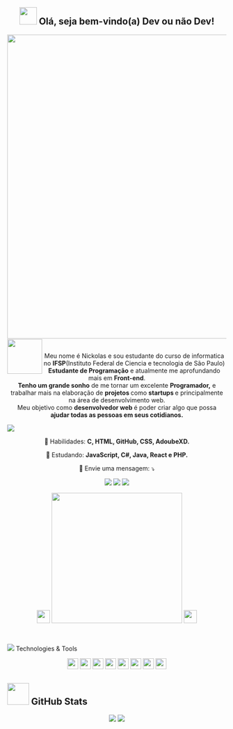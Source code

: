 <span align="center">

## <img src="https://i.imgur.com/0hdZ65D.gif" width="40px"> Olá, seja bem-vindo(a) Dev ou não Dev!</h2>

</span>

<div align="center">

<img src="https://cdn.dribbble.com/users/1539273/screenshots/3217611/soloychewy_1.gif" width="700px" />

</div>


<br>
<p align="center">
  <img src="https://emojis.slackmojis.com/emojis/images/1591793668/9336/baby-yoda.gif" width="80px" style="float:left; margin-top:-30px">Meu nome é Nickolas e sou estudante do curso de informatica no <strong>IFSP</strong>(Instituto Federal de Ciencia e tecnologia de São Paulo)<br> <strong>Estudante de Programação</strong> e atualmente me aprofundando mais em <strong>Front-end</strong>.<br />
<strong>Tenho um grande sonho</strong> de me tornar um excelente <strong>Programador,</strong>
  e trabalhar mais na elaboração de <strong> projetos </strong> como <strong> startups </strong> e principalmente na área de desenvolvimento web.
<br />
Meu objetivo como <strong>desenvolvedor web </strong>é poder criar algo</strong> que possa <strong>ajudar todas as pessoas em seus cotidianos.</strong>
</p>

 <img src="https://thumbs.gfycat.com/CarelessColorfulEland.webp" >
 
<p align="center">
  💼 Habilidades: <strong>C, HTML, GitHub, CSS, AdoubeXD.</strong>
</p>

<p align="center">
  🚀  Estudando: <strong>JavaScript, C#, Java, React e PHP.</strong>
</p>

<p align="center">
  💌 Envie uma mensagem: ⤵️
</p>

<p align="center">
  <a href="https://www.instagram.com/nickolasrl_/" alt="Instagram">
  <img src="https://img.shields.io/badge/-Instagram-DF0174?style=flat-square&logo=instagram&logoColor=white&link=https://www.instagram.com/keidsondesigner/"/></a>
  <a href="https://www.facebook.com/keidsonroby/" alt="Facebook">
  <img src="https://img.shields.io/badge/-Facebook-3b5998?style=flat-square&logo=facebook&logoColor=white&link=https://www.facebook.com/keidsonroby/"/></a>  
  <a href="https://www.linkedin.com/in/keidsonroby/" alt="Linkedin">
  <img src="https://img.shields.io/badge/-Linkedin-0e76a8?style=flat-square&logo=Linkedin&logoColor=white&link=https://www.linkedin.com/in/keidsonroby/" />
 </a>
</p>

<p align="center">
<img src="https://emojis.slackmojis.com/emojis/images/1526741134/3958/storm_trooper.gif" width="30px" "margin-rigth:">
<img src="https://art.pixilart.com/f49548d1e94c637.gif" width="300px" "margin-rigth:">
<img src="https://emojis.slackmojis.com/emojis/images/1526741134/3958/storm_trooper.gif" width="30px" "margin-rigth:">
</p>
<br>
<p>
<img src="https://emojis.slackmojis.com/emojis/images/1450319458/133/c3po.png">  Technologies & Tools
</p>

<p align="center">
  
 
 <img src="https://img.shields.io/badge/-Javascript-%23F7DF1E?style=flat-square&logo=javascript&logoColor=black" height="25"/>
 <img src="https://img.shields.io/badge/-Typecript-%23007ACC?style=flat-square&logo=typescript&logoColor=white" height="25"/>
 <img src="https://img.shields.io/badge/-Angular-%23DD0031?style=flat-square&logo=angular&logoColor=white" height="25"/>


<img src="https://img.shields.io/badge/-Bootstrap-%23563D7C.svg?style=flat-square&logo=bootstrap&logoColor=white" height="25"/>
  
<img src="https://img.shields.io/badge/-npm-CB3837?style=flat-square&logo=npm" height="25"/>
<img src="https://img.shields.io/badge/-GitHub-181717?style=flat-square&logo=github" height="25"/>
<img src="https://img.shields.io/badge/-MongoDB-%234ea94b.svg?style=flat-square&logo=mongodb&logoColor=white" height="25"/>
<img src="https://img.shields.io/badge/-Firebase-%23F7DF1E.svg?style=flat-square&logo=firebase&logoColor=white" height="25"/>

</p>

## <img src="https://giffiles.alphacoders.com/212/212352.gif" width="50px" > GitHub Stats

<p align = "center">
  <img src = "https://github-readme-stats.vercel.app/api?username=nickolaxx&show_icons=true&theme=tokyonight&line_height=27">
  <img src = "https://github-readme-stats.vercel.app/api/top-langs/?username=nickolaxx&theme=tokyonight">
</p>
